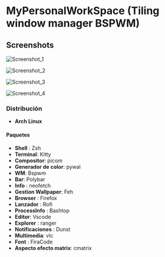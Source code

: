 # MyPersonalWorkSpace (Tiling window manager BSPWM)

## Screenshots

![Screenshot_1](https://user-images.githubusercontent.com/90487955/163893772-5a852a98-66a5-4766-a7fd-11e8115a1589.png)


![Screenshot_2](https://user-images.githubusercontent.com/90487955/163893791-f32d038a-a6a8-42fe-8245-3d3a9409b257.png)


![Screenshot_3](https://user-images.githubusercontent.com/90487955/163893828-ad6d2c6d-e484-4d03-9add-ccf9e8a99e51.png)

![Screenshot_4](https://user-images.githubusercontent.com/90487955/163893858-88934ced-c4cd-45e3-afd7-e6a1df18b987.png)

### Distribución

-  **Arch Linux**

#### Paquetes
- **Shell** : Zsh
- **Terminal**: Kitty
- **Compositor**: picom
- **Generador de color**: pywal
- **WM**: Bspwm
- **Bar**: Polybar
- **Info** : neofetch
- **Gestion Wallpaper**: Feh
- **Browser** : Firefox
- **Lanzador** : Rofi 
- **ProcessInfo** : Bashtop
- **Editor**: Vscode
- **Explorer** : ranger
- **Notificaciones** : Dunst
- **Multimedia**: vlc
- **Font** : FiraCode 
- **Aspecto efecto matrix**: cmatrix

